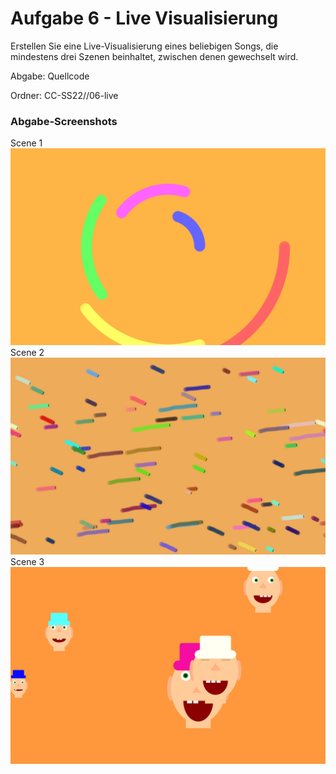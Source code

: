 # Aufgabe 6 - Live Visualisierung

Erstellen Sie eine Live-Visualisierung eines beliebigen Songs, die mindestens drei Szenen beinhaltet, zwischen denen
gewechselt wird.

Abgabe: Quellcode

Ordner:  CC-SS22/<nachname-vorname>/06-live

### Abgabe-Screenshots

Scene 1
![Screenshot1](exports/CC_Aufgabe_06_Scene_1_Canvas.jpg)
Scene 2
![Screenshot2](exports/CC_Aufgabe_06_Scene_2_Canvas.jpg)
Scene 3
![Screenshot3](exports/CC_Aufgabe_06_Scene_3_Canvas.jpg)